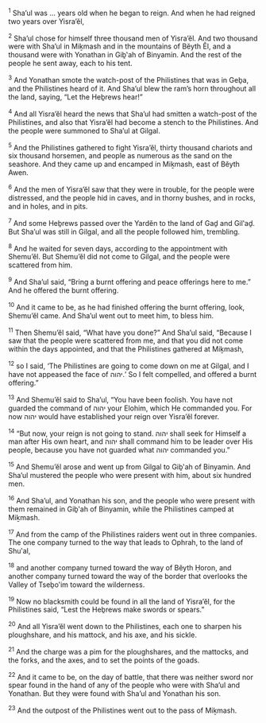 <sup>1</sup> Sha’ul was ... years old when he began to reign. And when he had reigned two years over Yisra’ĕl,

<sup>2</sup> Sha’ul chose for himself three thousand men of Yisra’ĕl. And two thousand were with Sha’ul in Miḵmash and in the mountains of Bĕyth Ĕl, and a thousand were with Yonathan in Giḇ‛ah of Binyamin. And the rest of the people he sent away, each to his tent.

<sup>3</sup> And Yonathan smote the watch-post of the Philistines that was in Geḇa, and the Philistines heard of it. And Sha’ul blew the ram’s horn throughout all the land, saying, “Let the Heḇrews hear!”

<sup>4</sup> And all Yisra’ĕl heard the news that Sha’ul had smitten a watch-post of the Philistines, and also that Yisra’ĕl had become a stench to the Philistines. And the people were summoned to Sha’ul at Gilgal.

<sup>5</sup> And the Philistines gathered to fight Yisra’ĕl, thirty thousand chariots and six thousand horsemen, and people as numerous as the sand on the seashore. And they came up and encamped in Miḵmash, east of Bĕyth Awen.

<sup>6</sup> And the men of Yisra’ĕl saw that they were in trouble, for the people were distressed, and the people hid in caves, and in thorny bushes, and in rocks, and in holes, and in pits.

<sup>7</sup> And some Heḇrews passed over the Yardĕn to the land of Gaḏ and Gil‛aḏ. But Sha’ul was still in Gilgal, and all the people followed him, trembling.

<sup>8</sup> And he waited for seven days, according to the appointment with Shemu’ĕl. But Shemu’ĕl did not come to Gilgal, and the people were scattered from him.

<sup>9</sup> And Sha’ul said, “Bring a burnt offering and peace offerings here to me.” And he offered the burnt offering.

<sup>10</sup> And it came to be, as he had finished offering the burnt offering, look, Shemu’ĕl came. And Sha’ul went out to meet him, to bless him.

<sup>11</sup> Then Shemu’ĕl said, “What have you done?” And Sha’ul said, “Because I saw that the people were scattered from me, and that you did not come within the days appointed, and that the Philistines gathered at Miḵmash,

<sup>12</sup> so I said, ‘The Philistines are going to come down on me at Gilgal, and I have not appeased the face of יהוה.’ So I felt compelled, and offered a burnt offering.”

<sup>13</sup> And Shemu’ĕl said to Sha’ul, “You have been foolish. You have not guarded the command of יהוה your Elohim, which He commanded you. For now יהוה would have established your reign over Yisra’ĕl forever.

<sup>14</sup> “But now, your reign is not going to stand. יהוה shall seek for Himself a man after His own heart, and יהוה shall command him to be leader over His people, because you have not guarded what יהוה commanded you.”

<sup>15</sup> And Shemu’ĕl arose and went up from Gilgal to Giḇ‛ah of Binyamin. And Sha’ul mustered the people who were present with him, about six hundred men.

<sup>16</sup> And Sha’ul, and Yonathan his son, and the people who were present with them remained in Giḇ‛ah of Binyamin, while the Philistines camped at Miḵmash.

<sup>17</sup> And from the camp of the Philistines raiders went out in three companies. The one company turned to the way that leads to Ophrah, to the land of Shu‛al,

<sup>18</sup> and another company turned toward the way of Bĕyth Ḥoron, and another company turned toward the way of the border that overlooks the Valley of Tseḇo‛im toward the wilderness.

<sup>19</sup> Now no blacksmith could be found in all the land of Yisra’ĕl, for the Philistines said, “Lest the Heḇrews make swords or spears.”

<sup>20</sup> And all Yisra’ĕl went down to the Philistines, each one to sharpen his ploughshare, and his mattock, and his axe, and his sickle.

<sup>21</sup> And the charge was a pim for the ploughshares, and the mattocks, and the forks, and the axes, and to set the points of the goads.

<sup>22</sup> And it came to be, on the day of battle, that there was neither sword nor spear found in the hand of any of the people who were with Sha’ul and Yonathan. But they were found with Sha’ul and Yonathan his son.

<sup>23</sup> And the outpost of the Philistines went out to the pass of Miḵmash.

